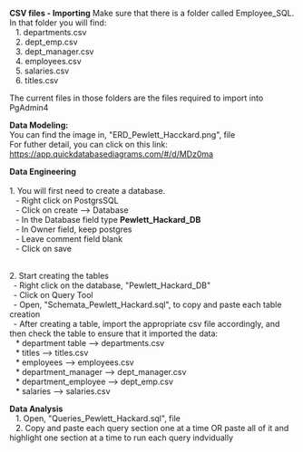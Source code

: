 **CSV files - Importing**
Make sure that there is a folder called Employee_SQL. In that folder you will find:
<br>&ensp; 1. departments.csv
<br>&ensp; 2. dept_emp.csv
<br>&ensp; 3. dept_manager.csv
<br>&ensp; 4. employees.csv
<br>&ensp; 5. salaries.csv
<br>&ensp; 6. titles.csv

The current files in those folders are the files required to import into PgAdmin4

**Data Modeling:**
<br>You can find the image in, "ERD_Pewlett_Hacckard.png", file
<br>For futher detail, you can click on this link: https://app.quickdatabasediagrams.com/#/d/MDz0ma

**Data Engineering**
<br><br>1. You will first need to create a database.
<br>&ensp; - Right click on PostgrsSQL 
<br>&ensp; - Click on create --> Database
<br>&ensp; - In the Database field type **Pewlett_Hackard_DB**
<br>&ensp; - In Owner field, keep postgres
<br>&ensp; - Leave comment field blank 
<br>&ensp; - Click on save

<br>2. Start creating the tables
<br>&ensp;- Right click on the database, "Pewlett_Hackard_DB"
<br>&ensp;- Click on Query Tool 
<br>&ensp;- Open, "Schemata_Pewlett_Hackard.sql",  to copy and paste each table creation 
<br>&ensp;- After creating a table, import the appropriate csv file accordingly, and then check the table to ensure that it imported the data:
<br>&ensp; * department table --> departments.csv
<br>&ensp; * titles --> titles.csv
<br>&ensp; * employees --> employees.csv
<br>&ensp; * department_manager --> dept_manager.csv
<br>&ensp; * department_employee --> dept_emp.csv
<br>&ensp; * salaries --> salaries.csv

**Data Analysis**
<br>&ensp; 1. Open, "Queries_Pewlett_Hackard.sql", file
<br>&ensp; 2. Copy and paste each query section one at a time OR paste all of it and highlight one section at a time to run each query indvidually 




